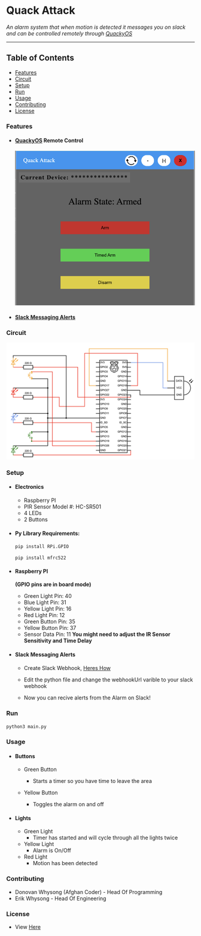 # Quack Attack
*An alarm system that when motion is detected it messages you on slack and can be controlled remotely through [QuackyOS](https://quackyos.com)*

-----

## Table of Contents
- [Features](#features)
- [Circuit](#circuit)
- [Setup](#setup)
- [Run](#run)
- [Usage](#usage)
- [Contributing](#contributing)
- [License](https://github.com/donnie58744/Quack-Attack-Pi/blob/main/LICENSE)

### Features

- #### [QuackyOS](https://www.quackyos.com/?openWindow=QuackAttack) Remote Control

  <img src="README_IMGS/QuackAttack-QuackyOS-UI.png" alt="QuackAttack-QuackyOS-UI" style="zoom:67%;" />
  
- #### [Slack Messaging Alerts](#slack-messaging-alerts)

### Circuit

![Circuit](README_IMGS/Alarm-Sys-CIRCUIT.png)

### Setup

- #### Electronics
	- Raspberry PI
	- PIR Sensor Model #: HC-SR501
	- 4 LEDs
	- 2 Buttons

- #### Py Library Requirements:

	```
	pip install RPi.GPIO
	```

	```
	pip install mfrc522
	```

- #### Raspberry PI

	**(GPIO pins are in board mode)**

	- Green Light Pin: 40
	- Blue Light Pin: 31
	- Yellow Light Pin: 16
	- Red Light Pin: 12
	- Green Button Pin: 35
	- Yellow Button Pin: 37
	- Sensor Data Pin: 11 **You might need to adjust the IR Sensor Sensitivity and Time Delay**

- #### Slack Messaging Alerts

  - Create Slack Webhook, [Heres How](https://api.slack.com/messaging/webhooks)

  - Edit the python file and change the webhookUrl varible to your slack webhook
  
  - Now you can recive alerts from the Alarm on Slack!


### Run

```python3 main.py```

### Usage

- #### Buttons
  - Green Button
    - Starts a timer so you have time to leave the area

   - Yellow Button
     - Toggles the alarm on and off

- #### Lights

  - Green Light
    - Timer has started and will cycle through all the lights twice
  - Yellow Light
    - Alarm is On/Off
  - Red Light
    - Motion has been detected

### Contributing

- Donovan Whysong (Afghan Coder) - Head Of Programming
- Erik Whysong - Head Of Engineering

### License

- View [Here](https://github.com/donnie58744/Quack-Attack-Pi/blob/main/LICENSE)
